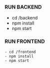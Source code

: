   ### RUN BACKEND
  - cd /backend
  - npm install
  - npm start

  ### RUN FRONTEND
    - cd /frontend
    - npm install
    - npm start